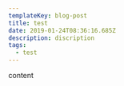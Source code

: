 ```yaml
---
templateKey: blog-post
title: test
date: 2019-01-24T08:36:16.685Z
description: discription
tags:
  - test
---
```

content
